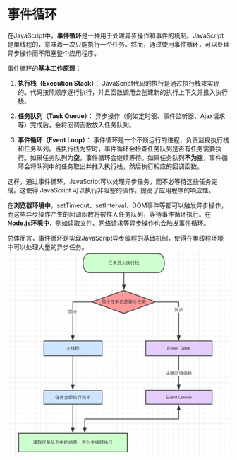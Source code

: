 # 事件循环
在JavaScript中，**事件循环**是一种用于处理异步操作和事件的机制。JavaScript是单线程的，意味着一次只能执行一个任务。然而，通过使用事件循环，可以处理异步操作而不阻塞整个应用程序。

事件循环的**基本工作原理**：

1. **执行栈（Execution Stack）**： JavaScript代码的执行是通过执行栈来实现的。代码按照顺序逐行执行，并且函数调用会创建新的执行上下文并推入执行栈。

2. **任务队列（Task Queue）**： 异步操作（例如定时器、事件监听器、Ajax请求等）完成后，会将回调函数放入任务队列。

3. **事件循环（Event Loop）**： 事件循环是一个不断运行的进程，负责监视执行栈和任务队列。当执行栈为空时，事件循环会检查任务队列是否有任务需要执行。如果任务队列为**空**，事件循环会继续等待。如果任务队列**不为空**，事件循环会将队列中的任务取出并推入执行栈，然后执行相应的回调函数。

这样，通过事件循环，JavaScript可以处理异步任务，而不必等待这些任务完成。这使得 JavaScript 可以执行非阻塞的操作，提高了应用程序的响应性。 

在**浏览器环境中**，setTimeout、setInterval、DOM事件等都可以触发异步操作，而这些异步操作产生的回调函数将被推入任务队列，等待事件循环执行。在**Node.js环境中**，例如读取文件、网络请求等异步操作也会触发事件循环。

总体而言，事件循环是实现JavaScript异步编程的基础机制，使得在单线程环境中可以处理大量的异步任务。
![任务](../img/task.png)